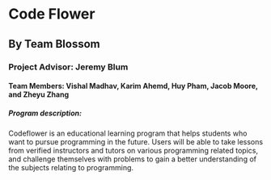 # Code Flower
## By Team Blossom
### Project Advisor: Jeremy Blum 
#### Team Members: Vishal Madhav, Karim Ahemd, Huy Pham, Jacob Moore, and Zheyu Zhang
##### Program description: 
Codeflower is an educational learning program that helps students who want to pursue programming in the future. Users will be able to take lessons from verified instructors and tutors on various programming related topics, and challenge themselves with problems to gain a better understanding of the subjects relating to programming.
